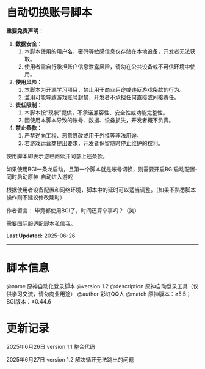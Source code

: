 # 自动切换账号脚本

**重要免责声明：**

1. **数据安全：**
   1. 本脚本使用的用户名、密码等敏感信息仅存储在本地设备，开发者无法获取。
   2. 使用者需自行承担账户信息泄露风险，请勿在公共设备或不可信环境中使用。
2. **使用风险：**
   1. 本脚本为开源学习项目，禁止用于商业用途或违反游戏条款的行为。
   2. 滥用可能导致游戏账号封禁，开发者不承担任何直接或间接责任。
3. **责任限制：**
   1. 本脚本按“现状”提供，不承诺兼容性、安全性或功能完整性。
   2. 因使用本脚本导致的账号、数据、设备损失，开发者概不负责。
4. **禁止条款：**
   1. 严禁逆向工程、恶意篡改或用于外挂等非法用途。
   2. 若游戏运营商提出要求，开发者保留随时停止维护的权利。

使用脚本即表示您已阅读并同意上述条款。

如果使用BGI一条龙启动，且第一个脚本就是账号切换，则需要开启BGI启动配置-同时启动原神-自动进入游戏

根据使用者设备配置和网络环境，脚本中的延时可以适当调整。（如果不熟悉脚本操作则不建议修改延时）

作者留言：
毕竟都使用BGI了，时间还算个事吗？（笑）

需要国际服适配脚本私信我。

**Last Updated:** 2025-06-26

---
# 脚本信息
 @name         原神自动化登录脚本
 @version      1.2
 @description  原神自动登录工具（仅供学习交流，请勿商业用途）
 @author       彩虹QQ人
 @match        原神版本：≥5.5；BGI版本：≥0.44.6

 # 更新记录
2025年6月26日 version 1.1 整合代码

2025年6月27日 version 1.2 解决循环无法跳出的问题
